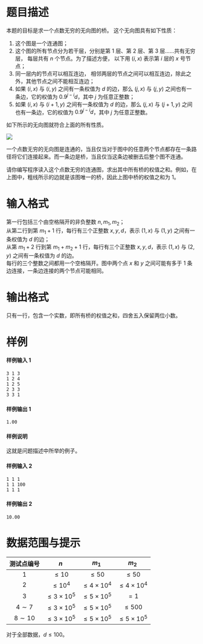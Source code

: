 
# 题目描述

本题的目标是求一个点数无穷的无向图的桥。 这个无向图具有如下性质：
1. 这个图是一个连通图；
2. 这个图的所有节点分为若干层，分别是第 $1$ 层、第 $2$ 层、第 $3$ 层……共有无穷层， 每层共有 $n$ 个节点。为了描述方便， 以下用 $(i, x)$ 表示第 $i$ 层的 $x$ 号节点；
3. 同一层内的节点可以相互连边， 相邻两层的节点之间可以相互连边，除此之外，其他节点之间不能相互连边；
4. 如果 $(i, x)$ 与 $(i, y)$ 之间有一条权值为 $d$ 的边，那么 $(j, x)$ 与 $(j, y)$ 之间也有一条边，它的权值为 $0.9^{j-i}d$，其中 $j$ 为任意正整数；
5. 如果 $(i, x)$ 与 $(i + 1, y)$ 之间有一条权值为 $d$ 的边，那么 $(j, x)$ 与 $(j + 1, y)$ 之间也有一条边，它的权值为 $0.9^{j-i}d$，其中 $j$ 为任意正整数。

如下所示的无向图就符合上面的所有性质。

![](source/loj/2748/img/aHR0cHM6Ly9jb2RpbmcubmV0L3UvSGVSYU5PL3AvUGljUGxhY2UvZ2l0L3Jhdy9tYXN0ZXIvaW5maW5pdGUucG5n.png)

一个点数无穷的无向图是连通的，当且仅当对于图中的任意两个节点都存在一条路径将它们连接起来。而一条边是桥，当且仅当这条边被删去后整个图不连通。

请你编写程序读入这个点数无穷的连通图，求出其中所有桥的权值之和。例如，在上图中，粗线所示的边就是该图唯一的桥，因此上图中桥的权值之和为 $1$。

# 输入格式

第一行包括三个由空格隔开的非负整数 $n, m_1, m_2$；  
从第二行到第 $m_1 + 1$ 行，每行有三个正整数 $x, y, d$，表示 $(1, x)$ 与 $(1, y)$ 之间有一条权值为 $d$ 的边；  
从第 $m_1 + 2$ 行到第 $m_1 + m_2 + 1$ 行，每行有三个正整数 $x, y, d$，表示 $(1, x)$ 与 $(2, y)$ 之间有一条权值为 $d$ 的边。  
每行的三个整数之间都用一个空格隔开。图中两个点 $x$ 和 $y$ 之间可能有多于 $1$ 条边连接，一条边连接的两个节点可能相同。

# 输出格式

只有一行，包含一个实数，即所有桥的权值之和，四舍五入保留两位小数。

# 样例

#### 样例输入 1
```plain
3 1 3
1 2 4
1 2 5
2 3 3
3 3 1
```
#### 样例输出 1
```plain
1.00
```
#### 样例说明
这就是问题描述中所举的例子。

#### 样例输入 2
```plain
1 1 1
1 1 100
1 1 1
```
#### 样例输出 2
```plain
10.00
```

# 数据范围与提示

| 测试点编号 |        $n$         |       $m_1$        |       $m_2$        |
| :--------: | :----------------: | :----------------: | :----------------: |
|    $1$     |      $\le 10$      |      $\le 50$      |      $\le 50$      |
|    $2$     |     $\le 10^4$     | $\le 4\times 10^4$ | $\le 4\times 10^4$ |
|    $3$     | $\le 3\times 10^5$ | $\le 5\times 10^5$ |        $=1$        |
| $4\sim 7$  | $\le 3\times 10^5$ | $\le 5\times 10^5$ |     $\le 500$      |
| $8\sim 10$ | $\le 3\times 10^5$ | $\le 5\times 10^5$ | $\le 5\times 10^5$ |

对于全部数据，$d\le 100$。

